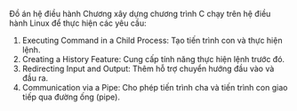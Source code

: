 Đồ án hệ điều hành
Chương xây dựng chương trình C chạy trên hệ điều hành Linux để thực hiện các yêu cầu:                                
1.	Executing Command in a Child Process: Tạo tiến trình con và thực hiện lệnh.                               
2.	Creating a History Feature: Cung cấp tính năng thực hiện lệnh trước đó.                                 
3.	Redirecting Input and Output: Thêm hỗ trợ chuyển hướng đầu vào và đầu ra.                   
4.	Communication via a Pipe: Cho phép tiến trình cha và tiến trình con giao tiếp qua đường ống (pipe).                   
